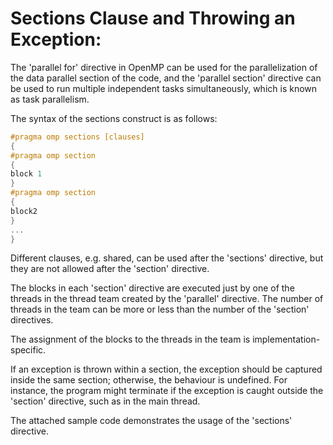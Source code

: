 # Sections Clause and Throwing an Exception:

The 'parallel for' directive in OpenMP can be used for the parallelization of the data parallel section of the code, and the 'parallel section' directive can be used to run multiple independent tasks simultaneously, which is known as task parallelism.

The syntax of the sections construct is as follows:

```c
#pragma omp sections [clauses]
{
#pragma omp section
{
block 1
}
#pragma omp section
{
block2
}
...
}

```

Different clauses, e.g. shared, can be used after the 'sections' directive, but they are not allowed after the 'section' directive.

The blocks in each 'section' directive are executed just by one of the threads in the thread team created by the 'parallel' directive. The number of threads in the team can be more or less than the number of the 'section' directives.

The assignment of the blocks to the threads in the team is implementation-specific.

If an exception is thrown within a section, the exception should be captured inside the same section; otherwise, the behaviour is undefined. For instance, the program might terminate if the exception is caught outside the 'section' directive, such as in the main thread.

The attached sample code demonstrates the usage of the 'sections' directive.
